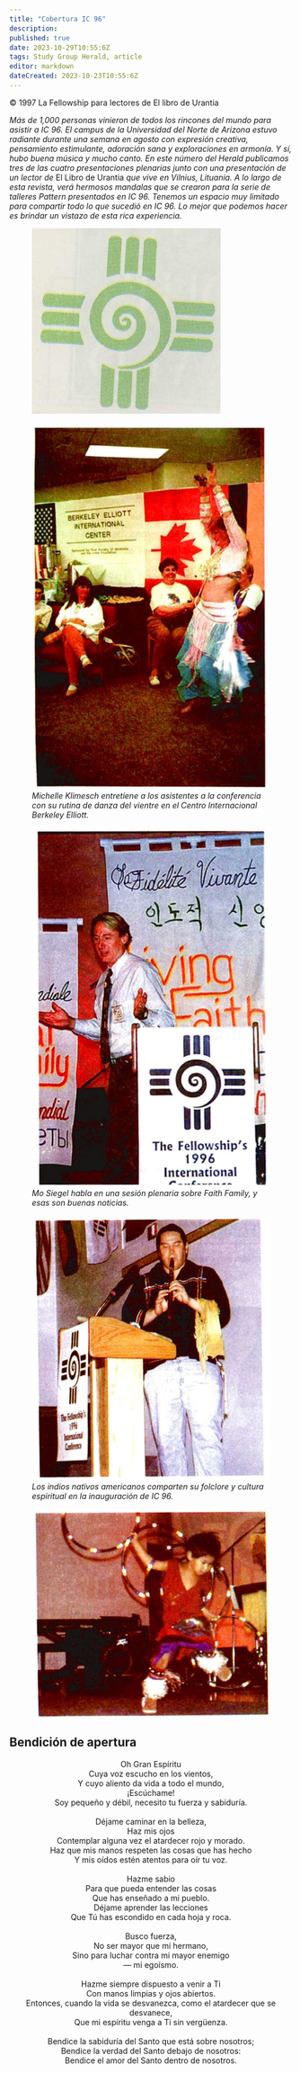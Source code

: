 ```yaml
---
title: "Cobertura IC 96"
description: 
published: true
date: 2023-10-29T10:55:6Z
tags: Study Group Herald, article
editor: markdown
dateCreated: 2023-10-23T10:55:6Z
---
```


<p class="v-card v-sheet theme--light grey lighten-3 px-2">© 1997 La Fellowship para lectores de El libro de Urantia</p>


_Más de 1,000 personas vinieron de todos los rincones del mundo para asistir a IC 96. El campus de la Universidad del Norte de Arizona estuvo radiante durante una semana en agosto con expresión creativa, pensamiento estimulante, adoración sana y exploraciones en armonía. Y sí, hubo buena música y mucho canto. En este número del Herald publicamos tres de las cuatro presentaciones plenarias junto con una presentación de un lector de_ El Libro de Urantia _que vive en Vilnius, Lituania. A lo largo de esta revista, verá hermosos mandalas que se crearon para la serie de talleres Pattern presentados en IC 96. Tenemos un espacio muy limitado para compartir todo lo que sucedió en IC 96. Lo mejor que podemos hacer es brindar un vistazo de esta rica experiencia._

<figure id="Figure_1" class="image urantiapedia">
<img src="/image/article/Study_Group_Herald/IC_logo.jpg">
</figure>

<figure id="Figure_2" class="image urantiapedia">
<img src="/image/article/Study_Group_Herald/Michelle_Klimesch.jpg">
<figcaption><em>Michelle Klimesch entretiene a los asistentes a la conferencia con su rutina de danza del vientre en el Centro Internacional Berkeley Elliott.</em></figcaption>
</figure>


<figure id="Figure_3" class="image urantiapedia">
<img src="/image/article/Study_Group_Herald/Mo_Siegel.jpg">
<figcaption><em>Mo Siegel habla en una sesión plenaria sobre Faith Family, y esas son buenas noticias.</em></figcaption>
</figure>


<figure id="Figure_4" class="image urantiapedia">
<img src="/image/article/Study_Group_Herald/Native_American.jpg">
<figcaption><em>Los indios nativos americanos comparten su folclore y cultura espiritual en la inauguración de IC 96.</em></figcaption>
</figure>


<figure id="Figure_5" class="image urantiapedia">
<img src="/image/article/Study_Group_Herald/Native_American_2.jpg">
</figure>

## Bendición de apertura

<p style="text-align: center">
Oh Gran Espíritu<br>
Cuya voz escucho en los vientos,<br>
Y cuyo aliento da vida a todo el mundo,<br>
¡Escúchame!<br>
Soy pequeño y débil, necesito tu fuerza y sabiduría.<br>
<br>
Déjame caminar en la belleza,<br>
Haz mis ojos<br>
Contemplar alguna vez el atardecer rojo y morado.<br>
Haz que mis manos respeten las cosas que has hecho<br>
Y mis oídos estén atentos para oír tu voz.<br>
<br>
Hazme sabio<br>
Para que pueda entender las cosas <br>
Que has enseñado a mi pueblo. <br>
Déjame aprender las lecciones <br>
Que Tú has escondido en cada hoja y roca.<br>
<br>
Busco fuerza,<br>
No ser mayor que mi hermano,<br>
Sino para luchar contra mi mayor enemigo<br>
— mi egoísmo.<br>
<br>
Hazme siempre dispuesto a venir a Ti<br>
Con manos limpias y ojos abiertos.<br>
Entonces, cuando la vida se desvanezca, como el atardecer que se desvanece, <br>
Que mi espíritu venga a Ti sin vergüenza.<br>
<br>
Bendice la sabiduría del Santo que está sobre nosotros; <br>
Bendice la verdad del Santo debajo de nosotros: <br>
Bendice el amor del Santo dentro de nosotros.<br>
</p>

